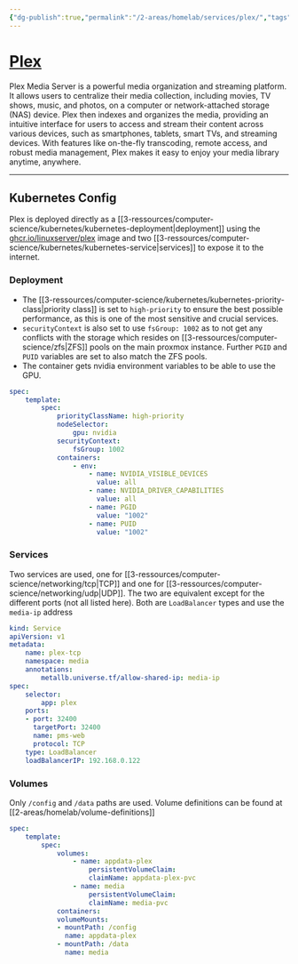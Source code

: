 ```yaml
---
{"dg-publish":true,"permalink":"/2-areas/homelab/services/plex/","tags":["jarvis/service, jarvis/media"],"created":"","updated":""}
---
```


# [Plex](https://app.plex.tv)
Plex Media Server is a powerful media organization and streaming platform. It allows users to centralize their media collection, including movies, TV shows, music, and photos, on a computer or network-attached storage (NAS) device. Plex then indexes and organizes the media, providing an intuitive interface for users to access and stream their content across various devices, such as smartphones, tablets, smart TVs, and streaming devices. With features like on-the-fly transcoding, remote access, and robust media management, Plex makes it easy to enjoy your media library anytime, anywhere.

---

## Kubernetes Config
Plex is deployed directly as a [[3-ressources/computer-science/kubernetes/kubernetes-deployment\|deployment]] using the [ghcr.io/linuxserver/plex](https://ghcr.io/linuxserver/plex) image and two [[3-ressources/computer-science/kubernetes/kubernetes-service\|services]] to expose it to the internet.

### Deployment
* The [[3-ressources/computer-science/kubernetes/kubernetes-priority-class\|priority class]] is set to ``high-priority`` to ensure the best possible performance, as this is one of the most sensitive and crucial services.
* ``securityContext`` is also set to use ``fsGroup: 1002`` as to not get any conflicts with the storage which resides on [[3-ressources/computer-science/zfs\|ZFS]] pools on the main proxmox instance. Further ```PGID``` and ```PUID``` variables are set to also match the ZFS pools.
* The container gets nvidia environment variables to be able to use the GPU.
```yml
spec:
	template:
		spec:
			priorityClassName: high-priority
			nodeSelector:
				gpu: nvidia
			securityContext:
				fsGroup: 1002
			containers:
				- env:
					- name: NVIDIA_VISIBLE_DEVICES
					  value: all
					- name: NVIDIA_DRIVER_CAPABILITIES
					  value: all
					- name: PGID
					  value: "1002"	
					- name: PUID	
					  value: "1002"
```
### Services
Two services are used, one for [[3-ressources/computer-science/networking/tcp|TCP]] and one for [[3-ressources/computer-science/networking/udp|UDP]].  The two are equivalent except for the different ports (not all listed here). Both are ```LoadBalancer``` types and use the ```media-ip``` address
```yml
kind: Service
apiVersion: v1
metadata:
	name: plex-tcp
	namespace: media
	annotations:
		metallb.universe.tf/allow-shared-ip: media-ip
spec:
	selector:
		app: plex
	ports:
	- port: 32400
	  targetPort: 32400
	  name: pms-web
	  protocol: TCP
	type: LoadBalancer
	loadBalancerIP: 192.168.0.122
```
### Volumes
Only ```/config``` and ```/data``` paths are used. Volume definitions can be found at [[2-areas/homelab/volume-definitions]]
```yml
spec:
	template:
		spec:
			volumes:
				- name: appdata-plex
					persistentVolumeClaim:
					claimName: appdata-plex-pvc
				- name: media
					persistentVolumeClaim:
					claimName: media-pvc
			containers:
			volumeMounts:
			- mountPath: /config
			  name: appdata-plex
			- mountPath: /data
			  name: media
```
